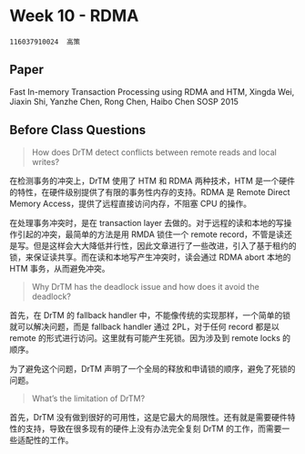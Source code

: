 # Week 10 - RDMA

```
116037910024  高策
```

## Paper

Fast In-memory Transaction Processing using RDMA and HTM, Xingda Wei, Jiaxin Shi, Yanzhe Chen, Rong Chen, Haibo Chen SOSP 2015

## Before Class Questions

>How does DrTM detect conflicts between remote reads and local writes?

在检测事务的冲突上，DrTM 使用了 HTM 和 RDMA 两种技术，HTM 是一个硬件的特性，在硬件级别提供了有限的事务性内存的支持。RDMA 是 Remote Direct Memory Access，提供了远程直接访问内存，不阻塞 CPU 的操作。

在处理事务冲突时，是在 transaction layer 去做的。对于远程的读和本地的写操作引起的冲突，最简单的方法是用 RMDA 锁住一个 remote record，不管是读还是写。但是这样会大大降低并行性，因此文章进行了一些改进，引入了基于租约的锁，来保证读共享。而在读和本地写产生冲突时，读会通过 RDMA abort 本地的 HTM 事务，从而避免冲突。

> Why DrTM has the deadlock issue and how does it avoid the deadlock?

首先，在 DrTM 的 fallback handler 中，不能像传统的实现那样，一个简单的锁就可以解决问题，而是 fallback handler 通过 2PL，对于任何 record 都是以 remote 的形式进行访问。这里就有可能产生死锁。因为涉及到 remote locks 的顺序。

为了避免这个问题，DrTM 声明了一个全局的释放和申请锁的顺序，避免了死锁的问题。

> What’s the limitation of DrTM?

首先，DrTM 没有做到很好的可用性，这是它最大的局限性。还有就是需要硬件特性的支持，导致在很多现有的硬件上没有办法完全复刻 DrTM 的工作，而需要一些适配性的工作。
